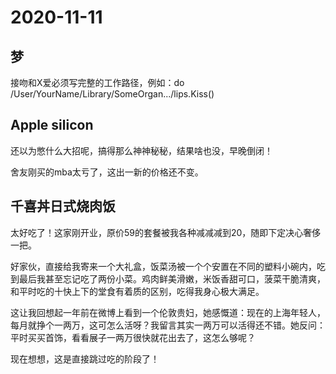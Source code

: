 # 2020-11-11

## 梦

接吻和X爱必须写完整的工作路径，例如：do /User/YourName/Library/SomeOrgan.../lips.Kiss()



## Apple silicon

还以为憋什么大招呢，搞得那么神神秘秘，结果啥也没，早晚倒闭！

舍友刚买的mba太亏了，这出一新的价格还不变。

## 

## 千喜丼日式烧肉饭

太好吃了！这家刚开业，原价59的套餐被我各种减减减到20，随即下定决心奢侈一把。

好家伙，直接给我寄来一个大礼盒，饭菜汤被一个个安置在不同的塑料小碗内，吃到最后我甚至忘记吃了两份小菜。鸡肉鲜美滑嫩，米饭香甜可口，菠菜干脆清爽，和平时吃的十快上下的堂食有着质的区别，吃得我身心极大满足。

这让我回想起一年前在微博上看到一个伦敦贵妇，她感慨道：现在的上海年轻人，每月就挣个一两万，这可怎么活呀？我留言其实一两万可以活得还不错。她反问：平时买买首饰，看看展子一两万很快就花出去了，这怎么够呢？

现在想想，这是直接跳过吃的阶段了！















